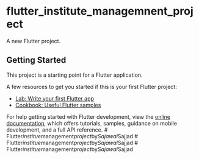 # flutter_institute_managemnent_project

A new Flutter project.

## Getting Started

This project is a starting point for a Flutter application.

A few resources to get you started if this is your first Flutter project:

- [Lab: Write your first Flutter app](https://docs.flutter.dev/get-started/codelab)
- [Cookbook: Useful Flutter samples](https://docs.flutter.dev/cookbook)

For help getting started with Flutter development, view the
[online documentation](https://docs.flutter.dev/), which offers tutorials,
samples, guidance on mobile development, and a full API reference.
#   F l u t t e r _ i n s t i t u e _ m a n a g e m e n t _ p r o j e c t _ b y _ S a j a w a l _ S a j j a d  
 #   F l u t t e r _ i n s t i t u e _ m a n a g e m e n t _ p r o j e c t _ b y _ S a j a w a l _ S a j j a d  
 #   F l u t t e r _ i n s t i t u e _ m a n a g e m e n t _ p r o j e c t _ b y _ S a j a w a l _ S a j j a d  
 